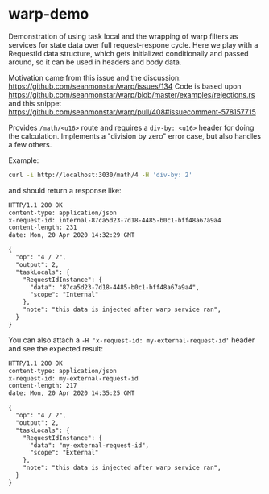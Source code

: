 # warp-demo

Demonstration of using task local and the wrapping of warp filters as services for state data over full request-respone cycle.
Here we play with a RequestId data structure, which gets initialized conditionally and passed around, so it can be used in headers and body data.

Motivation came from this issue and the discussion: https://github.com/seanmonstar/warp/issues/134
Code is based upon https://github.com/seanmonstar/warp/blob/master/examples/rejections.rs
and this snippet https://github.com/seanmonstar/warp/pull/408#issuecomment-578157715

Provides `/math/<u16>` route and requires a `div-by: <u16>` header for doing the calculation.
Implements a "division by zero" error case, but also handles a few others.

Example:
```sh
curl -i http://localhost:3030/math/4 -H 'div-by: 2'
```

and should return a response like:
```txt
HTTP/1.1 200 OK
content-type: application/json
x-request-id: internal-87ca5d23-7d18-4485-b0c1-bff48a67a9a4
content-length: 231
date: Mon, 20 Apr 2020 14:32:29 GMT

{
  "op": "4 / 2",
  "output": 2,
  "taskLocals": {
    "RequestIdInstance": {
      "data": "87ca5d23-7d18-4485-b0c1-bff48a67a9a4",
      "scope": "Internal"
    },
    "note": "this data is injected after warp service ran",
  }
}
```

You can also attach a `-H 'x-request-id: my-external-request-id'` header and see the expected result:

```txt
HTTP/1.1 200 OK
content-type: application/json
x-request-id: my-external-request-id
content-length: 217
date: Mon, 20 Apr 2020 14:35:25 GMT

{
  "op": "4 / 2",
  "output": 2,
  "taskLocals": {
    "RequestIdInstance": {
      "data": "my-external-request-id",
      "scope": "External"
    },
    "note": "this data is injected after warp service ran",
  }
}
```

